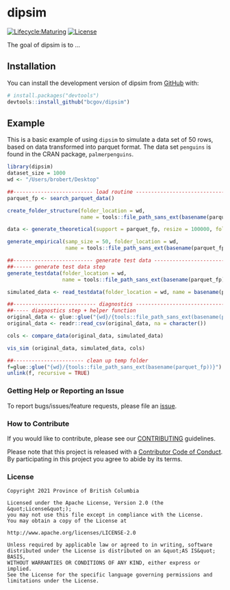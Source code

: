 
<!-- README.md is generated from README.Rmd. Please edit that file -->

# dipsim

<!-- badges: start -->

[![Lifecycle:Maturing](https://img.shields.io/badge/Lifecycle-Maturing-007EC6)](https://github.com/bcgov/repomountie/blob/master/doc/lifecycle-badges.md)
[![License](https://img.shields.io/badge/License-Apache%202.0-blue.svg)](https://opensource.org/licenses/Apache-2.0)
<!-- badges: end -->

The goal of dipsim is to …

## Installation

You can install the development version of dipsim from
[GitHub](https://github.com/) with:

``` r
# install.packages("devtools")
devtools::install_github("bcgov/dipsim")
```

## Example

This is a basic example of using `dipsim` to simulate a data set of 50
rows, based on data transformed into parquet format. The data set
`penguins` is found in the CRAN package, `palmerpenguins`.

``` r
library(dipsim)
dataset_size = 1000 
wd <- "/Users/brobert/Desktop"
```

``` r
##-------------------------- load routine -------------------------------
parquet_fp <- search_parquet_data()

create_folder_structure(folder_location = wd, 
                        name = tools::file_path_sans_ext(basename(parquet_fp)))

data <- generate_theoretical(support = parquet_fp, resize = 100000, folder_location = wd)

generate_empirical(samp_size = 50, folder_location = wd, 
                   name = tools::file_path_sans_ext(basename(parquet_fp)))
```

``` r
##-------------------------- generate test data -------------------------
##------ generate test data step
generate_testdata(folder_location = wd, 
                  name = tools::file_path_sans_ext(basename(parquet_fp)), dataset_size = dataset_size)

simulated_data <- read_testdata(folder_location = wd, name = basename(parquet_fp))
```

``` r
##--------------------------- diagnostics --------------------------------
##----- diagnostics step + helper function
original_data <- glue::glue("{wd}/{tools::file_path_sans_ext(basename(parquet_fp))}/distributions/theoretical/theoretical.csv")
original_data <- readr::read_csv(original_data, na = character())

cols <- compare_data(original_data, simulated_data)

vis_sim (original_data, simulated_data, cols) 
```

``` r
##----------------------- clean up temp folder
f=glue::glue("{wd}/{tools::file_path_sans_ext(basename(parquet_fp))}")
unlink(f, recursive = TRUE)
```

### Getting Help or Reporting an Issue

To report bugs/issues/feature requests, please file an
[issue](https://github.com/bcgov/dipsim/issues).

### How to Contribute

If you would like to contribute, please see our
[CONTRIBUTING](CONTRIBUTING.md) guidelines.

Please note that this project is released with a [Contributor Code of
Conduct](CODE_OF_CONDUCT.md). By participating in this project you agree
to abide by its terms.

### License

    Copyright 2021 Province of British Columbia

    Licensed under the Apache License, Version 2.0 (the &quot;License&quot;);
    you may not use this file except in compliance with the License.
    You may obtain a copy of the License at

    http://www.apache.org/licenses/LICENSE-2.0

    Unless required by applicable law or agreed to in writing, software distributed under the License is distributed on an &quot;AS IS&quot; BASIS,
    WITHOUT WARRANTIES OR CONDITIONS OF ANY KIND, either express or implied.
    See the License for the specific language governing permissions and limitations under the License.
